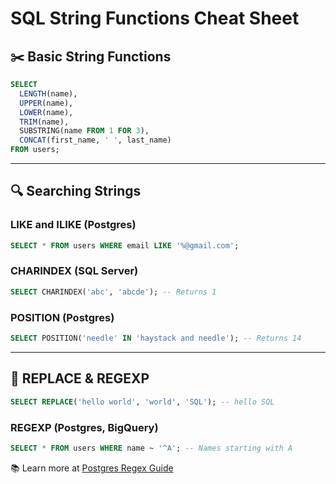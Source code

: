 # SQL String Functions Cheat Sheet

## ✂️ Basic String Functions

```sql
SELECT
  LENGTH(name),
  UPPER(name),
  LOWER(name),
  TRIM(name),
  SUBSTRING(name FROM 1 FOR 3),
  CONCAT(first_name, ' ', last_name)
FROM users;
```

---

## 🔍 Searching Strings

### LIKE and ILIKE (Postgres)
```sql
SELECT * FROM users WHERE email LIKE '%@gmail.com';
```

### CHARINDEX (SQL Server)
```sql
SELECT CHARINDEX('abc', 'abcde'); -- Returns 1
```

### POSITION (Postgres)
```sql
SELECT POSITION('needle' IN 'haystack and needle'); -- Returns 14
```

---

## 🔄 REPLACE & REGEXP
```sql
SELECT REPLACE('hello world', 'world', 'SQL'); -- hello SQL
```

### REGEXP (Postgres, BigQuery)
```sql
SELECT * FROM users WHERE name ~ '^A'; -- Names starting with A
```

📚 Learn more at [Postgres Regex Guide](https://www.postgresql.org/docs/current/functions-matching.html)
